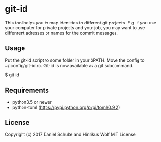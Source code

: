 # git-id

This tool helps you to map identities to different git projects. E.g. if you use your computer for private projects and your job, you may want to use diffenrent adresses or names for the commit messages.

## Usage

Put the git-id script to some folder in your $PATH. Move the config to ~/.config/git-id.rc.
Git-id is now available as a git subcommand.

$ git id 

## Requirements
- python3.5 or newer
- python-toml (https://pypi.python.org/pypi/toml/0.9.2)

## License 


Copyright (c) 2017 Daniel Schulte and Hinrikus Wolf
MIT License


